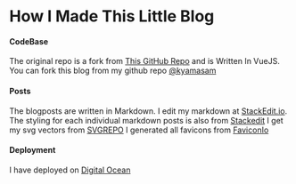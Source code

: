 # How I Made This Little Blog

#### CodeBase
The original repo is a fork from [This GitHub Repo](https://github.com/vycoder/vue-markdown-blog) and is Written In VueJS. You can fork this blog from my github repo [@kyamasam](https://github.com/kyamasam/vue-markdown-blog)

#### Posts
The blogposts are written in Markdown. I edit my markdown at [StackEdit.io](https://stackedit.io/). The styling for each individual markdown posts is also from [Stackedit](https://stackedit.io/style.css)
I get my svg vectors from [SVGREPO](https://www.svgrepo.com/)
I generated all favicons from [FaviconIo](https://favicon.io/favicon-generator/)
#### Deployment
I have deployed on [Digital Ocean](https://www.digitalocean.com/)
